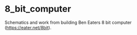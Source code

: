 # 8_bit_computer
Schematics and work from building Ben Eaters 8 bit computer (https://eater.net/8bit).

